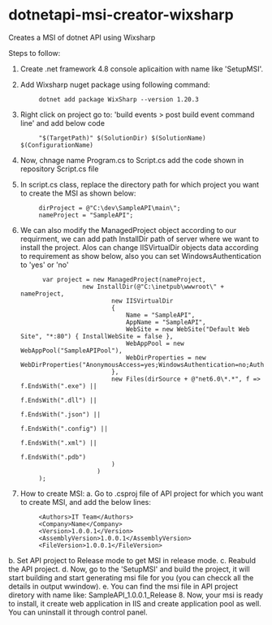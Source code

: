 # dotnetapi-msi-creator-wixsharp
Creates a MSI of dotnet API using Wixsharp

Steps to follow:
1. Create .net framework 4.8 console aplicaition with name like 'SetupMSI'.
2. Add Wixsharp nuget package using following command: 
            
            dotnet add package WixSharp --version 1.20.3
3. Right click on project go to: 'build events > post build event command line' and add below code
            
            "$(TargetPath)" $(SolutionDir) $(SolutionName) $(ConfigurationName)
4. Now, chnage name Program.cs to Script.cs add the code shown in repository Script.cs file
5. In script.cs class, replace the directory path for which project you want to create the MSI as shown below: 
            
            dirProject = @"C:\dev\SampleAPI\main\";
            nameProject = "SampleAPI";
6. We can also modify the ManagedProject object according to our requirment, we can add path InstallDir path of server where we want to install the project. Alos can        change IISVirtualDir objects data according to requirement as show below, also you can set  WindowsAuthentication to 'yes' or 'no'

             var project = new ManagedProject(nameProject,
                        new InstallDir(@"C:\inetpub\wwwroot\" + nameProject,
                                new IISVirtualDir
                                {
                                    Name = "SampleAPI",
                                    AppName = "SampleAPI",
                                    WebSite = new WebSite("Default Web Site", "*:80") { InstallWebSite = false },
                                    WebAppPool = new WebAppPool("SampleAPIPool"),
                                    WebDirProperties = new WebDirProperties("AnonymousAccess=yes;WindowsAuthentication=no;AuthenticationProviders=Negotiate,NTLM"),
                                },
                                new Files(dirSource + @"net6.0\*.*", f => f.EndsWith(".exe") ||
                                                                          f.EndsWith(".dll") ||
                                                                          f.EndsWith(".json") ||
                                                                          f.EndsWith(".config") ||
                                                                          f.EndsWith(".xml") ||
                                                                          f.EndsWith(".pdb")
                                )
                            )
            );
7. How to create MSI:
            a. Go to .csproj file of API project for which you want to create MSI, and add the below lines: 
            
            <Authors>IT Team</Authors>
            <Company>Name</Company>
            <Version>1.0.0.1</Version>
            <AssemblyVersion>1.0.0.1</AssemblyVersion>
            <FileVersion>1.0.0.1</FileVersion>
  
  b. Set API project to Release mode to get MSI in release mode. 
            c. Reabuld the API project.
            d. Now, go to the 'SetupMSI' and build the project, it will start building and start generating msi file for you (you can checck all the details in output wwindow).
            e. You can find the msi file in API project diretory with name like: 
              SampleAPI_1.0.0.1_Release
8. Now, your msi is ready to install, it create web application in IIS and create application pool as well. You can uninstall it through control panel.
   

